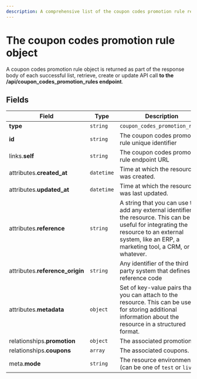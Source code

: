```yaml
---
description: A comprehensive list of the coupon codes promotion rule resource's attributes and relationships.
---
```


# The coupon codes promotion rule object

A coupon codes promotion rule object is returned as part of the response body of each successful list, retrieve, create or update API call <b>to the /api/coupon_codes_promotion_rules endpoint</b>.

## Fields

| Field          | Type     | Description                                  |
| -------------- | -------- | -------------------------------------------- |
| **type**       | `string` | `coupon_codes_promotion_rules`                        |
| **id**         | `string` | The coupon codes promotion rule unique identifier  |
| links.**self** | `string` | The coupon codes promotion rule endpoint URL       |
| attributes.**created_at** | `datetime` | Time at which the resource was created. |
| attributes.**updated_at** | `datetime` | Time at which the resource was last updated. |
| attributes.**reference** | `string` | A string that you can use to add any external identifier to the resource. This can be useful for integrating the resource to an external system, like an ERP, a marketing tool, a CRM, or whatever. |
| attributes.**reference_origin** | `string` | Any identifier of the third party system that defines the reference code |
| attributes.**metadata** | `object` | Set of key-value pairs that you can attach to the resource. This can be useful for storing additional information about the resource in a structured format. |
| relationships.**promotion** | `object` | The associated promotion. |
| relationships.**coupons** | `array` | The associated coupons. |
| meta.**mode** | `string` | The resource environment \(can be one of `test` or `live`\) |

